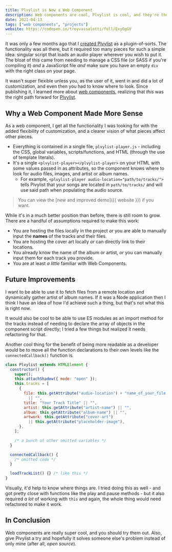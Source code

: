 ```yaml
---
title: Plvylist is Now a Web Component
description: Web components are cool, Plvylist is cool, and they're the perfect match.
date: 2021-04-13
tags: ["web components", "projects"]
website: https://codepen.io/troyvassalotti/full/ExyOgGV
---
```


It was only a few months ago that I [created Plvylist](/2020/11/20/plvylist-using-media-element-api/) as a plugin-of-sorts. The functionality was all there, but it required too many pieces for such a simple idea: singular script that loads an audio player wherever you wish to put it. The bloat of this came from needing to manage a CSS file (or SASS if you're compiling it) _and_ a JavaScript file _and_ make sure you have an empty `div` with the right class on your page.

It wasn't super flexible unless you, as the user of it, went in and did a lot of customization, and even then you had to know where to look. Since publishing it, I learned more about [web components](https://www.webcomponents.org/), realizing that _this_ was the right path forward for [Plvylist](https://github.com/troyvassalotti/plvylist).

## Why a Web Component Made More Sense

As a web component, I get all the functionality I was looking for with the added flexibility of customization, and a clearer vision of what pieces affect other pieces.

- Everything is contained in a single file, `plvylist-player.js` - including the CSS, global variables, scripts/functions, and HTML (through the use of template literals).
- It's a single `<plvylist-player></plvylist-player>` on your HTML with some values passed in as attributes, so the component knows where to look for audio files, images, and artist or album names.
  - For example, `<plvylist-player audio-location="path/to/tracks/">` tells Plvylist that your songs are located in `path/to/tracks/` and will use said path when populating the audio source.

> You can view the [new and improved demo]({{ website }}) if you want.

While it's in a much better position than before, there is still room to grow. There are a handful of assumptions required to make this work:

- You are hosting the files locally in the project _or_ you are able to manually input the **names** of the tracks and their files.
- You are hosting the cover art locally _or_ can directly link to their locations.
- You already know the name of the album or artist, _or_ you can manually input them for each track you provide.
- You are at least _a little_ familiar with Web Components.

## Future Improvements

I want to be able to use it to fetch files from a remote location and dynamically gather artist of album names. If it was a Node application then I think I have an idea of how I'd achieve such a thing, but that's not what this is right now.

It would also be cool to be able to use ES modules as an import method for the tracks instead of needing to declare the array of objects in the component script directly; I tried a few things but realized it needs refactoring for that.

Another cool thing for the benefit of being more readable as a developer would be to move all the function declarations to their own levels like the `connectedCallback()` function is.

```js
class Plvylist extends HTMLElement {
  constructor() {
    super();
    this.attachShadow({ mode: "open" });
    this.tracks = [
      {
        file: this.getAttribute("audio-location") + "name_of_your_file.mp3"
          || "",
        title: "Your Track Title" || "",
        artist: this.getAttribute("artist-name") || "",
        album: this.getAttribute("album-name") || "",
        artwork: this.getAttribute("cover-art")
          || this.getAttribute("placeholder-image"),
      },
    ];

    /* a bunch of other omitted variables */
  }

  connectedCallback() {
    /* omitted code */
  }

  loadTrackList() {} /* like this */
}
```

Visually, it'd help to know where things are. I tried doing this as well - and got pretty close with functions like the play and pause methods - but it also required _a lot_ of working with `this` and again, the whole thing would need refactored to make it work.

## In Conclusion

Web components are really super cool, and you should try them out. Also, give Plvylist a try and hopefully it solves someone else's problem instead of only mine (after all, _open source_).
